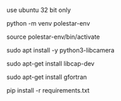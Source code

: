 use ubuntu 32 bit only

python -m venv polestar-env

source polestar-env/bin/activate

sudo apt install -y python3-libcamera

sudo apt-get install libcap-dev

sudo apt-get install gfortran

pip install -r requirements.txt


